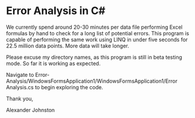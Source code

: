 # Error Analysis in C#

We currently spend around 20-30 minutes per data file performing Excel formulas by hand to check for a long list of potential errors.
This program is capable of performing the same work using LINQ in under five seconds for 22.5 million data points. More data will take longer.

Please excuse my directory names, as this program is still in beta testing mode. So far it is working as expected.

Navigate to Error-Analysis/WindowsFormsApplication1/WindowsFormsApplication1/Error Analysis.cs to begin exploring the code.

Thank you,

Alexander Johnston
